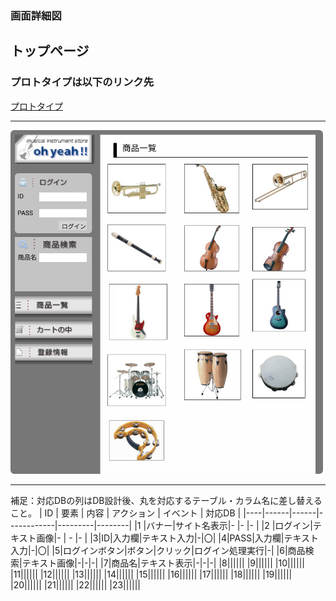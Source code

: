 ### 画面詳細図
## トップページ
### プロトタイプは以下のリンク先
[プロトタイプ](https://www.figma.com/file/ku60dzyRN9VaQCKVeAWSw4/Untitled?node-id=1%3A2)
*****
<img src="../img/toppage.png" width="500">

*****
補足：対応DBの列はDB設計後、丸を対応するテーブル・カラム名に差し替えること。
| ID | 要素 | 内容 | アクション | イベント | 対応DB |
|----|------|------|------------|---------|--------|
|1   |バナー|サイト名表示|-      |-        |-       |
|2   |ログイン|テキスト画像|-    | -        |-      |
|3|ID|入力欄|テキスト入力|-|〇|
|4|PASS|入力欄|テキスト入力|-|〇|
|5|ログインボタン|ボタン|クリック|ログイン処理実行|-|
|6|商品検索|テキスト画像|-|-|-|
|7|商品名|テキスト表示|-|-|-|
|8||||||
|9||||||
|10||||||
|11||||||
|12||||||
|13||||||
|14||||||
|15||||||
|16||||||
|17||||||
|18||||||
|19||||||
|20||||||
|21||||||
|22||||||
|23||||||
